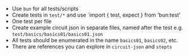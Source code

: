 - Use `bun` for all tests/scripts
- Create tests in `test/*` and use `import { test, expect } from 'bun:test'
- One test per file
- Create example circuit json in separate files, named after the test e.g. `test/basics/basics01/basics01.json`
- All tests should be enumerated in the name `basics01`, `basics02`, etc.
- There are references you can explore in `circuit-json` and `stepts`
